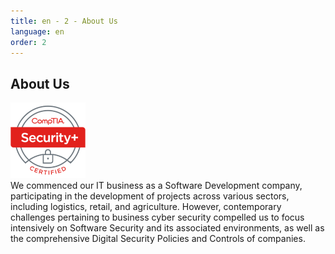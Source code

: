 ```yaml
---
title: en - 2 - About Us
language: en
order: 2
---
```

<a id="about"></a>

<div class="title-block center"><h2>About Us</h2></div>
<div class="flex-container">
  <div class="flex-image">
    <img src="/static/img/sp.png" style="width: 120px; max-width: 120px;">
  </div>
    <div class="text-block">We commenced our IT business as a Software Development company, participating in the development of projects across various sectors, including logistics, retail, and agriculture. However, contemporary challenges pertaining to business cyber security compelled us to focus intensively on Software Security and its associated environments, as well as the comprehensive Digital Security Policies and Controls of companies.</div>
</div>
